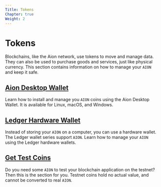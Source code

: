 ```yaml
---
Title: Tokens
Chapter: true
Weight: 2
---
```


# Tokens

Blockchains, like the Aion network, use tokens to move and manage data. They can also be used to purchase goods and services, just like physical currency. This section contains information on how to manage your `AION` and keep it safe.

## [Aion Desktop Wallet](aion-desktop-wallet)

Learn how to install and manage you `AION` coins using the Aion Desktop Wallet. It is available for Linux, macOS, and Windows.

## [Ledger Hardware Wallet](ledger-hardware-wallet)

Instead of storing your `AION` on a computer, you can use a hardware wallet. The Ledger wallet series support `AION`. Learn how to manage your `AION` using the Ledger hardware wallets.

## [Get Test Coins](get-test-coins)

Do you need some `AION` to test your blockchain application on the testnet? Then this is the section for you. Testnet coins hold no actual value, and cannot be converted to real `AION`.